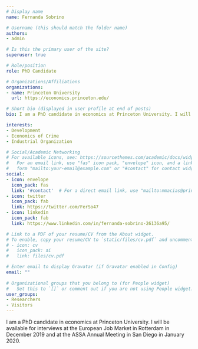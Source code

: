 ```yaml
---
# Display name
name: Fernanda Sobrino

# Username (this should match the folder name)
authors:
- admin

# Is this the primary user of the site?
superuser: true

# Role/position
role: PhD Candidate

# Organizations/Affiliations
organizations:
- name: Princeton University
  url: https://economics.princeton.edu/

# Short bio (displayed in user profile at end of posts)
bio: I am a PhD candidate in economics at Princeton University. I will be available for interviews at ASSA 2020 in San Diego. 

interests:
- Development
- Economics of Crime 
- Industrial Organization

# Social/Academic Networking
# For available icons, see: https://sourcethemes.com/academic/docs/widgets/#icons
#   For an email link, use "fas" icon pack, "envelope" icon, and a link in the
#   form "mailto:your-email@example.com" or "#contact" for contact widget.
social:
- icon: envelope
  icon_pack: fas
  link: '#contact'  # For a direct email link, use "mailto:mmacias@princeton.edu".
- icon: twitter
  icon_pack: fab
  link: https://twitter.com/FerSo47
- icon: linkedin
  icon_pack: fab
  link: https://www.linkedin.com/in/fernanda-sobrino-26136a95/

# Link to a PDF of your resume/CV from the About widget.
# To enable, copy your resume/CV to `static/files/cv.pdf` and uncomment the lines below.  
# - icon: cv
#   icon_pack: ai
#   link: files/cv.pdf

# Enter email to display Gravatar (if Gravatar enabled in Config)
email: ""
  
# Organizational groups that you belong to (for People widget)
#   Set this to `[]` or comment out if you are not using People widget.  
user_groups:
- Researchers
- Visitors
---
```

 I am a PhD candidate in economics at Princeton University. I will be available for interviews at the European Job Market in Rotterdam in December 2019 and at the ASSA Annual Meeting in San Diego in January 2020.

 
